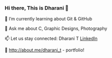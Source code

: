 ### Hi there, This is Dharani 👋

<!--[![HitCount](http://hits.dwyl.com/Rani-dha/https://githubcom/Rani-dha/Rani-dha/blob/master/READMEmd.svg)](http://hits.dwyl.com/Rani-dha/https://githubcom/Rani-dha/Rani-dha/blob/master/READMEmd) -->

 🌱 I’m currently learning about Git & GitHub 
 
 💬 Ask me about C, Graphic Designs, Photography 
 
 📫 Let us stay connected: Dharani T [LinkedIn](https://www.linkedin.com/in/dharani-t-86842a192/) 

:pushpin:  http://about.me/dharani_t - portfolio!
<!--
**Rani-dha/Rani-dha** is a ✨ _special_ ✨ repository because its `README.md` (this file) appears on your GitHub profile.

Here are some ideas to get you started:

- 🔭 I’m currently working on ...

- 👯 I’m looking to collaborate on ...
- 🤔 I’m looking for help with ...


- 😄 Pronouns: ...
- ⚡ Fun fact: ...
-->
